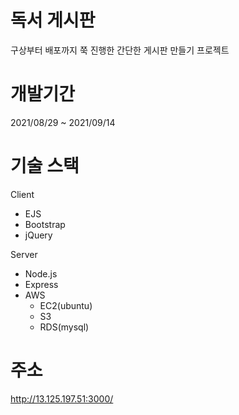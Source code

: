 # 독서 게시판
구상부터 배포까지 쭉 진행한 간단한 게시판 만들기 프로젝트

# 개발기간
2021/08/29 ~ 2021/09/14

# 기술 스택
Client
- EJS
- Bootstrap
- jQuery

Server
- Node.js
- Express
- AWS 
  - EC2(ubuntu)
  - S3
  - RDS(mysql)

# 주소
http://13.125.197.51:3000/
